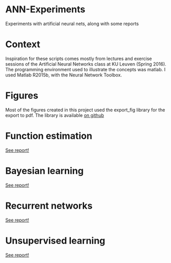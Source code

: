 # ANN-Experiments
Experiments with artificial neural nets, along with some reports

# Context
Inspiration for these scripts comes mostly from lectures and exercise sessions 
of the Artificial Neural Networks class at KU Leuven (Spring 2016). The 
programming environment used to illustrate the concepts was matlab. I used
Matlab R2015b, with the Neural Network Toolbox.

# Figures
Most of the figures created in this project used the export_fig library for
the export to pdf. The library is available [on github](https://github.com/altmany/export_fig) 

# Function estimation
[See report!](reports/backprop-ffnn/report.pdf)

# Bayesian learning
[See report!](reports/bayesian-learning-nn/report.pdf)

# Recurrent networks
[See report!](reports/recurrent-nn/report.pdf)

# Unsupervised learning
[See report!](reports/unsupervised-learning/report.pdf)
